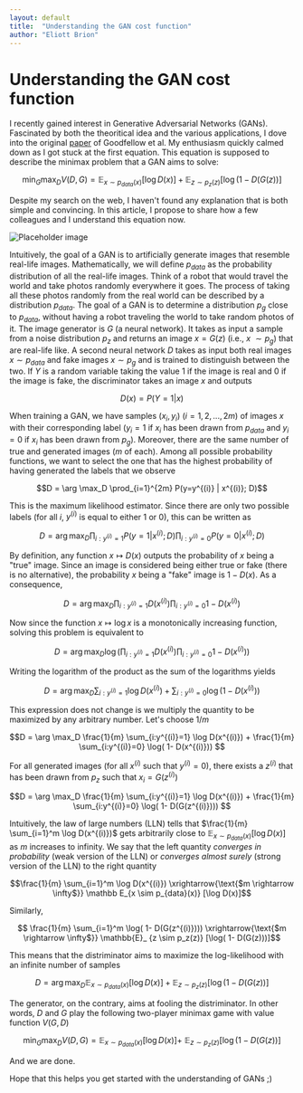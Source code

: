```yaml
---
layout: default
title:  "Understanding the GAN cost function"
author: "Eliott Brion"
---
```


# Understanding the GAN cost function



I recently gained interest in Generative Adversarial Networks (GANs). Fascinated by both the theoritical idea and the various applications, I dove into the original [paper](https://arxiv.org/abs/1406.2661) of Goodfellow et al. My enthusiasm quickly calmed down as I got stuck at the first equation. This equation is supposed to describe the minimax problem that a GAN aims to solve:

$$ \min_G \max_D V(D,G) = \mathbb E_{x \sim p_{data}(x)} [\log D(x)] + \mathbb E _{z \sim p_z (z)} [ \log(1-D(G(z))]$$ 

Despite my search on the web, I haven't found any explanation that is both simple and convincing. In this article, I propose to share how a few colleagues and I understand this equation now.

![Placeholder image](https://drive.google.com/file/d/1c3phTEhfnJBznYvOTTJommi8O_U93dqP/view?usp=sharing "Placeholder image")

Intuitively, the goal of a GAN is to artificially generate images that resemble real-life images. Mathematically, we will define $p_{data}$ as the probability distribution of all the real-life images. Think of a robot that would travel the world and take photos randomly everywhere it goes. The process of taking all these photos randomly from the real world can be described by a distribution $p_{data}$. The goal of a GAN is to determine a distribution $p_g$ close to $p_{data}$, without having a robot traveling the world to take random photos of it. The image generator is $G$ (a neural network). It takes as input a sample from a noise distribution $p_z$ and returns an image $x=G(z)$ (i.e., $x ~\sim p_g$) that are real-life like. A second neural network $D$ takes as input both real images $x \sim p_{data}$ and fake images $x \sim p_g$ and is trained to distinguish between the two. If $Y$ is a random variable taking the value 1 if the image is real and 0 if the image is fake, the discriminator takes an image $x$ and outputs 

$$D(x)=P(Y=1 | x) $$

When training a GAN, we have samples $(x_i, y_i)$ ($i=1, 2, ..., 2m$) of images $x$ with their corresponding label ($y_i=1$ if $x_i$ has been drawn from $p_{data}$ and $y_i=0$ if $x_i$ has been drawn from $p_g$). Moreover, there are the same number of true and generated images ($m$ of each). Among all possible probability functions, we want to select the one that has the highest probability of having generated the labels that we observe

$$D = \arg \max_D \prod_{i=1}^{2m} P(y=y^{(i)} | x^{(i)}; D)$$

This is the maximum likelihood estimator. Since there are only two possible labels (for all $i$, $y^{(i)}$ is equal to either 1 or 0), this can be written as

$$D = \arg \max_D \prod_{i:y^{(i)}=1} P(y=1 | x^{(i)}; D) \prod_{i:y^{(i)}=0} P(y=0 | x^{(i)};D)$$

By definition, any function $x \mapsto D(x)$ outputs the probability of $x$ being a "true" image. Since an image is considered being either true or fake (there is no alternative), the probability $x$ being a "fake" image is $1-D(x)$. As a consequence,

$$D = \arg \max_D \prod_{i:y^{(i)}=1} D(x^{(i)}) \prod_{i:y^{(i)}=0} 1- D(x^{(i)})$$

Now since the function $x \mapsto \log x$ is a monotonically increasing function, solving this problem is equivalent to 

$$D = \arg \max_D \log \left ( \prod_{i:y^{(i)}=1} D(x^{(i)}) \prod_{i:y^{(i)}=0} 1- D(x^{(i)}) \right )$$

Writing the logarithm of the product as the sum of the logarithms yields

$$D = \arg \max_D  \sum_{i:y^{(i)}=1} \log D(x^{(i)}) + \sum_{i:y^{(i)}=0} \log( 1- D(x^{(i)})) $$

This expression does not change is we multiply the quantity to be maximized by any arbitrary number. Let's choose $1/m$

$$D = \arg \max_D \frac{1}{m} \sum_{i:y^{(i)}=1} \log D(x^{(i)}) + \frac{1}{m} \sum_{i:y^{(i)}=0} \log( 1- D(x^{(i)})) $$

For all generated images (for all $x^{(i)}$ such that $y^{(i)}=0$), there exists a $z^{(i)}$ that has been drawn from $p_z$ such that $x_i = G(z^{(i)})$

$$D = \arg \max_D \frac{1}{m} \sum_{i:y^{(i)}=1} \log D(x^{(i)}) + \frac{1}{m} \sum_{i:y^{(i)}=0} \log( 1- D(G(z^{(i)}))) $$

Intuitively, the law of large numbers (LLN) tells that $\frac{1}{m} \sum_{i=1}^m \log D(x^{(i)})$ gets arbitrarily close to $\mathbb{E}_ {x \sim p_{data}(x)} [\log D(x)]$ as $m$ increases to infinity. We say that the left quantity *converges in probability* (weak version of the LLN) or *converges almost surely* (strong version of the LLN) to the right quantity

$$\frac{1}{m} \sum_{i=1}^m \log D(x^{(i)}) \xrightarrow{\text{$m \rightarrow \infty$}} \mathbb E_{x \sim p_{data}(x)} [\log D(x)]$$

Similarly,

$$ \frac{1}{m} \sum_{i=1}^m \log( 1- D(G(z^{(i)}))) \xrightarrow{\text{$m \rightarrow \infty$}} \mathbb{E}_ {z \sim p_z(z)} [\log( 1- D(G(z)))]$$

This means that the distriminator aims to maximize the log-likelihood with an infinite number of samples

$$ D = \arg \max_D \mathbb E_{x \sim p_{data}(x)} [\log D(x)] +  \mathbb{E} _{z \sim p_z (z)} [ \log(1-D(G(z))]$$

The generator, on the contrary, aims at fooling the distriminator. In other words, $D$ and $G$ play the following two-player minimax game with value function $V(G,D)$

$$ \min_G \max_D V(D,G) = \mathbb E_{x \sim p_{data}(x)} [\log D(x)] + \ \mathbb{E} _{z \sim p_z (z)} [ \log(1-D(G(z))] $$ 

And we are done.

Hope that this helps you get started with the understanding of GANs ;)




